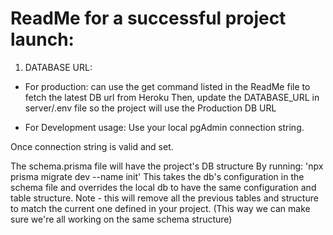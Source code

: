 # ReadMe for a successful project launch:

1. DATABASE URL:
 *  For production: can use the get command listed in the ReadMe file to fetch the latest DB url from Heroku
	Then, update the DATABASE_URL in server/.env file so the project will use the Production DB URL
	
* For Development usage: 
  Use your local pgAdmin connection string. 
  
Once connection string is valid and set. 

The schema.prisma file will have the project's DB structure
By running: 'npx prisma migrate dev --name init'
This takes the db's configuration in the schema file and overrides the local db to have the same configuration and table structure.
Note - this will remove all the previous tables and structure to match the current one defined in your project. 
(This way we can make sure we're all working on the same schema structure) 